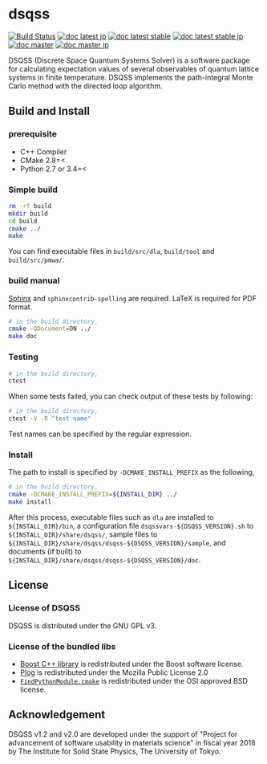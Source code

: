 # dsqss

[![Build Status](https://travis-ci.org/issp-center-dev/dsqss.svg?branch=master)](https://travis-ci.org/issp-center-dev/dsqss)
[![doc latest jp](https://img.shields.io/badge/doc--jp-v2.0_beta-blue.svg)](https://issp-center-dev.github.io/dsqss/manual/v2.0_beta/jp/index.html)
[![doc latest stable](https://img.shields.io/badge/doc-v1.2.1-blue.svg)](https://issp-center-dev.github.io/dsqss/manual/v1.2.1/en/index.html)
[![doc latest stable jp](https://img.shields.io/badge/doc--jp-v1.2.1-blue.svg)](https://issp-center-dev.github.io/dsqss/manual/v1.2.1/jp/index.html)
[![doc master](https://img.shields.io/badge/doc-master-blue.svg)](https://issp-center-dev.github.io/dsqss/manual/master/en/index.html)
[![doc master jp](https://img.shields.io/badge/doc--jp-master-blue.svg)](https://issp-center-dev.github.io/dsqss/manual/master/jp/index.html)

DSQSS (Discrete Space Quantum Systems Solver) is a software package for calculating expectation values of several observables of quantum lattice systems in finite temperature.
DSQSS implements the path-integral Monte Carlo method with the directed loop algorithm.

## Build and Install

### prerequisite

- C++ Compiler
- CMake 2.8=<
- Python 2.7 or 3.4=<

### Simple build

``` bash
rm -rf build
mkdir build
cd build
cmake ../
make
```

You can find executable files in `build/src/dla`, `build/tool` and `build/src/pmwa/`.

### build manual

[Sphinx](http://www.sphinx-doc.org) and `sphinxcontrib-spelling` are required.
LaTeX is required for PDF format.

``` bash
# in the build directory,
cmake -DDocument=ON ../
make doc
```

### Testing

``` bash
# in the build directory,
ctest
```

When some tests failed, you can check output of these tests by following:

``` bash
# in the build directory,
ctest -V -R "test name"
```

Test names can be specified by the regular expression.

### Install

The path to install is specified by `-DCMAKE_INSTALL_PREFIX` as the following,

``` bash
# in the build directory,
cmake -DCMAKE_INSTALL_PREFIX=${INSTALL_DIR} ../
make install
```

After this process, executable files such as `dla` are installed to `${INSTALL_DIR}/bin`, 
a configuration file `dsqssvars-${DSQSS_VERSION}.sh` to `${INSTALL_DIR}/share/dsqss/`,
sample files to `${INSTALL_DIR}/share/dsqss/dsqss-${DSQSS_VERSION}/sample`, 
and documents (if built) to `${INSTALL_DIR}/share/dsqss/dsqss-${DSQSS_VERSION}/doc`.

## License
### License of DSQSS
DSQSS is distributed under the GNU GPL v3.

### License of the bundled libs
- [Boost C++ library](https://www.boost.org/) is redistributed under the Boost software license.
- [Plog](https://github.com/SergiusTheBest/plog) is redistributed under the Mozilla Public License 2.0
- [`FindPythonModule.cmake`](https://github.com/openturns/openturns/tree/master/cmake.FindPythonModule.cmake) is redistributed under the OSI approved BSD license.

## Acknowledgement
DSQSS v1.2 and v2.0 are developed under the support of "Project for advancement of software usability in materials science" in fiscal year 2018 by The Institute for Solid State Physics, The University of Tokyo.
